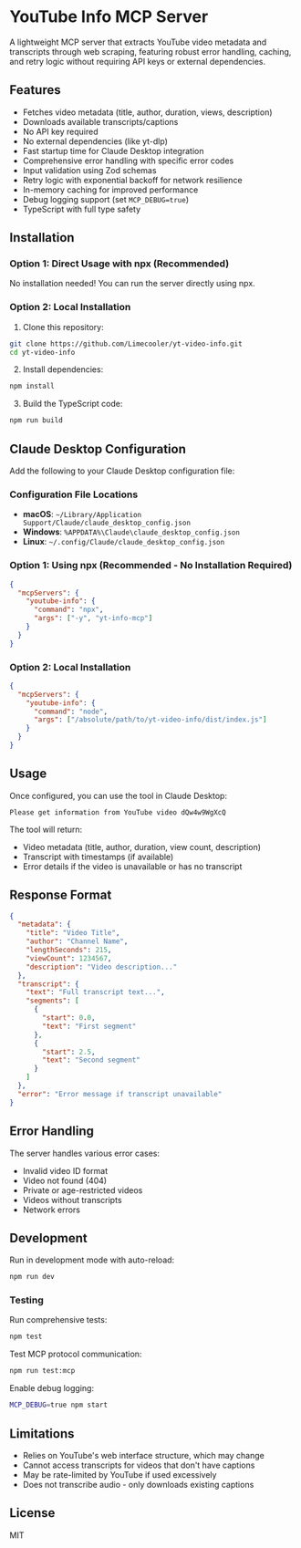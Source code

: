 # YouTube Info MCP Server

A lightweight MCP server that extracts YouTube video metadata and transcripts through web scraping, featuring robust error handling, caching, and retry logic without requiring API keys or external dependencies.

## Features

- Fetches video metadata (title, author, duration, views, description)
- Downloads available transcripts/captions
- No API key required
- No external dependencies (like yt-dlp)
- Fast startup time for Claude Desktop integration
- Comprehensive error handling with specific error codes
- Input validation using Zod schemas
- Retry logic with exponential backoff for network resilience
- In-memory caching for improved performance
- Debug logging support (set `MCP_DEBUG=true`)
- TypeScript with full type safety

## Installation

### Option 1: Direct Usage with npx (Recommended)

No installation needed! You can run the server directly using npx.

### Option 2: Local Installation

1. Clone this repository:
```bash
git clone https://github.com/Limecooler/yt-video-info.git
cd yt-video-info
```

2. Install dependencies:
```bash
npm install
```

3. Build the TypeScript code:
```bash
npm run build
```

## Claude Desktop Configuration

Add the following to your Claude Desktop configuration file:

### Configuration File Locations

- **macOS**: `~/Library/Application Support/Claude/claude_desktop_config.json`
- **Windows**: `%APPDATA%\Claude\claude_desktop_config.json`
- **Linux**: `~/.config/Claude/claude_desktop_config.json`

### Option 1: Using npx (Recommended - No Installation Required)

```json
{
  "mcpServers": {
    "youtube-info": {
      "command": "npx",
      "args": ["-y", "yt-info-mcp"]
    }
  }
}
```

### Option 2: Local Installation

```json
{
  "mcpServers": {
    "youtube-info": {
      "command": "node",
      "args": ["/absolute/path/to/yt-video-info/dist/index.js"]
    }
  }
}
```

## Usage

Once configured, you can use the tool in Claude Desktop:

```
Please get information from YouTube video dQw4w9WgXcQ
```

The tool will return:
- Video metadata (title, author, duration, view count, description)
- Transcript with timestamps (if available)
- Error details if the video is unavailable or has no transcript

## Response Format

```json
{
  "metadata": {
    "title": "Video Title",
    "author": "Channel Name",
    "lengthSeconds": 215,
    "viewCount": 1234567,
    "description": "Video description..."
  },
  "transcript": {
    "text": "Full transcript text...",
    "segments": [
      {
        "start": 0.0,
        "text": "First segment"
      },
      {
        "start": 2.5,
        "text": "Second segment"
      }
    ]
  },
  "error": "Error message if transcript unavailable"
}
```

## Error Handling

The server handles various error cases:
- Invalid video ID format
- Video not found (404)
- Private or age-restricted videos
- Videos without transcripts
- Network errors

## Development

Run in development mode with auto-reload:
```bash
npm run dev
```

### Testing

Run comprehensive tests:
```bash
npm test
```

Test MCP protocol communication:
```bash
npm run test:mcp
```

Enable debug logging:
```bash
MCP_DEBUG=true npm start
```

## Limitations

- Relies on YouTube's web interface structure, which may change
- Cannot access transcripts for videos that don't have captions
- May be rate-limited by YouTube if used excessively
- Does not transcribe audio - only downloads existing captions

## License

MIT
